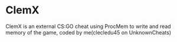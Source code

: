 # ClemX
ClemX is an external CS:GO cheat using ProcMem to write and read memory of the game, coded by me(clecledu45 on UnknownCheats)
